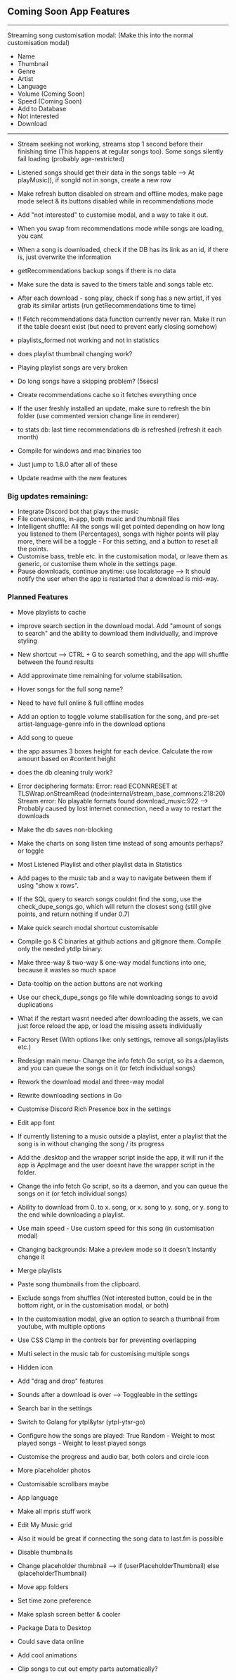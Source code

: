 ## Coming Soon App Features
---
Streaming song customisation modal: (Make this into the normal customisation modal)

-   Name
-   Thumbnail
-   Genre
-   Artist
-   Language
-   Volume (Coming Soon)
-   Speed (Coming Soon)
-   Add to Database
-   Not interested
-   Download
---

-   Stream seeking not working, streams stop 1 second before their finishing time (This happens at regular songs too). Some songs silently fail loading (probably age-restricted)
-   Listened songs should get their data in the songs table --> At playMusic(), if songId not in songs, create a new row
-   Make refresh button disabled on stream and offline modes, make page mode select & its buttons disabled while in recommendations mode
-   Add "not interested" to customise modal, and a way to take it out.

-   When you swap from recommendations mode while songs are loading, you cant
-   When a song is downloaded, check if the DB has its link as an id, if there is, just overwrite the information
-   getRecommendations backup songs if there is no data
-   Make sure the data is saved to the timers table and songs table etc.

-   After each download - song play, check if song has a new artist, if yes grab its similar artists (run getRecommendations time to time)
-   !! Fetch recommendations data function currently never ran. Make it run if the table doesnt exist (but need to prevent early closing somehow)
-   playlists_formed not working and not in statistics
-   does playlist thumbnail changing work?
-   Playing playlist songs are very broken
-   Do long songs have a skipping problem? (5secs)
-   Create recommendations cache so it fetches everything once
-   If the user freshly installed an update, make sure to refresh the bin folder (use commented version change line in renderer)
-   to stats db: last time recommendations db is refreshed (refresh it each month)
-   Compile for windows and mac binaries too
-   Just jump to 1.8.0 after all of these
-   Update readme with the new features

### Big updates remaining:

-   Integrate Discord bot that plays the music
-   File conversions, in-app, both music and thumbnail files
-   Intelligent shuffle: All the songs will get pointed depending on how long you listened to them (Percentages), songs with higher points will play more, there will be a toggle - For this setting, and a button to reset all the points.
-   Customise bass, treble etc. in the customisation modal, or leave them as generic, or customise them whole in the settings page.
-   Pause downloads, continue anytime: use localstorage --> It should notify the user when the app is restarted that a download is mid-way.

### Planned Features

-   Move playlists to cache
-   improve search section in the download modal. Add "amount of songs to search" and the ability to download them individually, and improve styling
-   New shortcut --> CTRL + G to search something, and the app will shuffle between the found results
-   Add approximate time remaining for volume stabilisation.
-   Hover songs for the full song name?
-   Need to have full online & full offline modes
-   Add an option to toggle volume stabilisation for the song, and pre-set artist-language-genre info in the download options
-   Add song to queue
-   the app assumes 3 boxes height for each device. Calculate the row amount based on #content height
-   does the db cleaning truly work?
-   Error deciphering formats: Error: read ECONNRESET at TLSWrap.onStreamRead (node:internal/stream_base_commons:218:20) Stream error: No playable formats found download_music:922 --> Probably caused by lost internet connection, need a way to restart the downloads
-   Make the db saves non-blocking
-   Make the charts on song listen time instead of song amounts perhaps? or toggle
-   Most Listened Playlist and other playlist data in Statistics
-   Add pages to the music tab and a way to navigate between them if using "show x rows".
-   If the SQL query to search songs couldnt find the song, use the check_dupe_songs.go, which will return the closest song (still give points, and return nothing if under 0.7)
-   Make quick search modal shortcut customisable
-   Compile go & C binaries at github actions and gitignore them. Compile only the needed ytdlp binary.

-   Make three-way & two-way & one-way modal functions into one, because it wastes so much space
-   Data-tooltip on the action buttons are not working
-   Use our check_dupe_songs go file while downloading songs to avoid duplications
-   What if the restart wasnt needed after downloading the assets, we can just force reload the app, or load the missing assets individually
-   Factory Reset (With options like: only settings, remove all songs/playlists etc.)
-   Redesign main menu- Change the info fetch Go script, so its a daemon, and you can queue the songs on it (or fetch individual songs)
-   Rework the download modal and three-way modal

-   Rewrite downloading sections in Go
-   Customise Discord Rich Presence box in the settings
-   Edit app font
-   If currently listening to a music outside a playlist, enter a playlist that the song is in without changing the song / its progress
-   Add the .desktop and the wrapper script inside the app, it will run if the app is AppImage and the user doesnt have the wrapper script in the folder.
-   Change the info fetch Go script, so its a daemon, and you can queue the songs on it (or fetch individual songs)
-   Ability to download from 0. to x. song, or x. song to y. song, or y. song to the end while downloading a playlist.
-   Use main speed - Use custom speed for this song (in customisation modal)
-   Changing backgrounds: Make a preview mode so it doesn't instantly change it
-   Merge playlists
-   Paste song thumbnails from the clipboard.
-   Exclude songs from shuffles (Not interested button, could be in the bottom right, or in the customisation modal, or both)
-   In the customisation modal, give an option to search a thumbnail from youtube, with multiple options
-   Use CSS Clamp in the controls bar for preventing overlapping
-   Multi select in the music tab for customising multiple songs
-   Hidden icon
-   Add "drag and drop" features
-   Sounds after a download is over --> Toggleable in the settings
-   Search bar in the settings
-   Switch to Golang for ytpl&ytsr (ytpl-ytsr-go)
-   Configure how the songs are played: True Random - Weight to most played songs - Weight to least played songs
-   Customise the progress and audio bar, both colors and circle icon
-   More placeholder photos
-   Customisable scrollbars maybe
-   App language
-   Make all mpris stuff work
-   Edit My Music grid
-   Also it would be great if connecting the song data to last.fm is possible
-   Disable thumbnails
-   Change placeholder thumbnail --> if (userPlaceholderThumbnail) else (placeholderThumbnail)
-   Move app folders
-   Set time zone preference
-   Make splash screen better & cooler
-   Package Data to Desktop
-   Could save data online
-   Add cool animations
-   Clip songs to cut out empty parts automatically?

